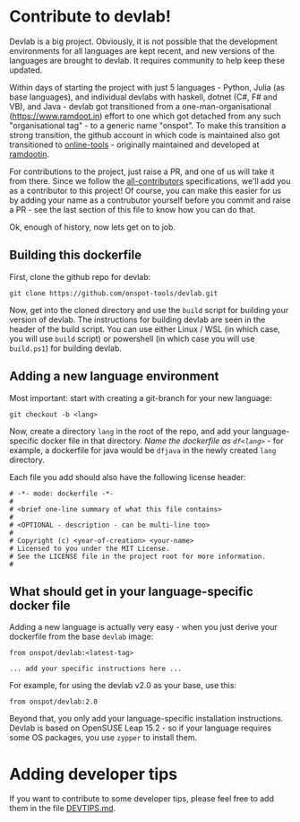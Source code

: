 # Contribute to devlab!
Devlab is a big project. Obviously, it is not possible that the development environments for all languages are kept recent, and new versions of the languages are brought to devlab. It requires community to help keep these updated.

Within days of starting the project with just 5 languages - Python, Julia (as base languages), and individual devlabs with haskell, dotnet (C#, F# and VB), and Java - devlab got transitioned from a one-man-organisational (https://www.ramdoot.in) effort to one which got detached from any such "organisational tag" - to a generic name "onspot". To make this transition a strong transition, the github account in which code is maintained also got transitioned to [online-tools](https://github.com/onspot-tools/devlab.git) - originally maintained and developed at [ramdootin](https://github.com/ramdootin).

For contributions to the project, just raise a PR, and one of us will take it from there. Since we follow the [all-contributors](https://github.com/all-contributors/all-contributors) specifications, we'll add you as a contributor to this project! Of course, you can make this easier for us by adding your name as a contrubutor yourself before you commit and raise a PR - see the last section of this file to know how you can do that.

Ok, enough of history, now lets get on to job.

## Building this dockerfile
First, clone the github repo for devlab:

    git clone https://github.com/onspot-tools/devlab.git

Now, get into the cloned directory and use the `build` script for building your version of devlab. The instructions for building devlab are seen in the header of the build script. You can use either Linux / WSL (in which case, you will use `build` script) or powershell (in which case you will use `build.ps1`) for building devlab.

## Adding a new language environment
Most important: start with creating a git-branch for your new language:

    git checkout -b <lang>

Now, create a directory `lang` in the root of the repo, and add your language-specific docker file in that directory. *Name the dockerfile as `df<lang>`* - for example, a dockerfile for java would be `dfjava` in the newly created `lang` directory.

Each file you add should also have the following license header:

```
# -*- mode: dockerfile -*-
#
# <brief one-line summary of what this file contains>
#
# <OPTIONAL - description - can be multi-line too>
#
# Copyright (c) <year-of-creation> <your-name>
# Licensed to you under the MIT License.
# See the LICENSE file in the project root for more information.
#
```
## What should get in your language-specific docker file
Adding a new language is actually very easy - when you just derive your dockerfile from the base `devlab` image: 

    from onspot/devlab:<latest-tag>

    ... add your specific instructions here ...

For example, for using the devlab v2.0 as your base, use this:

    from onspot/devlab:2.0

Beyond that, you only add your language-specific installation instructions. Devlab is based on OpenSUSE Leap 15.2 - so if your language requires some OS packages, you use `zypper` to install them.

# Adding developer tips
If you want to contribute to some developer tips, please feel free to add them in the file [DEVTIPS.md](DEVTIPS.md).